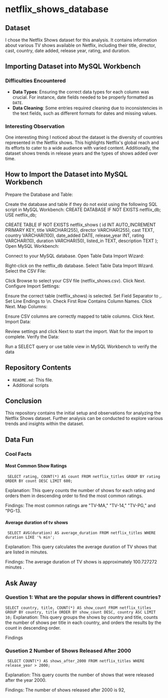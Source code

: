 # netflix_shows_database

## Dataset
I chose the Netflix Shows dataset for this analysis. It contains information about various TV shows available on Netflix, including their title, director, cast, country, date added, release year, rating, and duration.

## Importing Dataset into MySQL Workbench
### Difficulties Encountered
- **Data Types**: Ensuring the correct data types for each column was crucial. For instance, date fields needed to be properly formatted as `DATE`.
- **Data Cleaning**: Some entries required cleaning due to inconsistencies in the text fields, such as different formats for dates and missing values.

### Interesting Observation
One interesting thing I noticed about the dataset is the diversity of countries represented in the Netflix shows. This highlights Netflix's global reach and its efforts to cater to a wide audience with varied content. Additionally, the dataset shows trends in release years and the types of shows added over time.

## How to Import the Dataset into MySQL Workbench
Prepare the Database and Table:

Create the database and table if they do not exist using the following SQL script in MySQL Workbench:
CREATE DATABASE IF NOT EXISTS netflix_db;
USE netflix_db;

CREATE TABLE IF NOT EXISTS netflix_shows (
    id INT AUTO_INCREMENT PRIMARY KEY,
    title VARCHAR(255),
    director VARCHAR(255),
    cast TEXT,
    country VARCHAR(100),
    date_added DATE,
    release_year INT,
    rating VARCHAR(10),
    duration VARCHAR(50),
    listed_in TEXT,
    description TEXT
);
Open MySQL Workbench:

Connect to your MySQL database.
Open Table Data Import Wizard:

Right-click on the netflix_db database.
Select Table Data Import Wizard.
Select the CSV File:

Click Browse to select your CSV file (netflix_shows.csv).
Click Next.
Configure Import Settings:

Ensure the correct table (netflix_shows) is selected.
Set Field Separator to ,.
Set Line Endings to \n.
Check First Row Contains Column Names.
Click Next.
Map Columns:

Ensure CSV columns are correctly mapped to table columns.
Click Next.
Import Data:

Review settings and click Next to start the import.
Wait for the import to complete.
Verify the Data:

Run a SELECT query or use table view in MySQL Workbench to verify the data

## Repository Contents
- `README.md`: This file.
- Additional scripts 

## Conclusion
This repository contains the initial setup and observations for analyzing the Netflix Shows dataset. Further analysis can be conducted to explore various trends and insights within the dataset.

## Data Fun

### Cool Facts

#### Most Common Show Ratings
`
SELECT rating, COUNT(*) AS count
FROM netflix_titles
GROUP BY rating
ORDER BY count DESC
LIMIT 600;`

Explanation: This query counts the number of shows for each rating and orders them in descending order to find the most common ratings.

Findings:
The most common ratings are "TV-MA," "TV-14," "TV-PG," and "PG-13.

#### Average duration of tv shows
`
SELECT AVG(duration) AS average_duration
FROM netflix_titles
WHERE duration LIKE '% min';`

Explanation: This query calculates the average duration of TV shows that are listed in minutes.

Findings:
The average duration of TV shows is approximately 100.727272 minutes .

## Ask Away
### Question 1: What are the popular shows in different countries?
`SELECT country, title, COUNT(*) AS show_count
FROM netflix_titles
GROUP BY country, title
ORDER BY show_count DESC, country ASC
LIMIT 10;`
Explanation: This query groups the shows by country and title, counts the number of shows per title in each country, and orders the results by the count in descending order.

Findings 

### Qusetion 2 Number of Shows Released After 2000
`
SELECT COUNT(*) AS shows_after_2000
FROM netflix_titles
WHERE release_year > 2000;`

Explanation: This query counts the number of shows that were released after the year 2000.

Findings:
The number of shows released after 2000 is 92,



